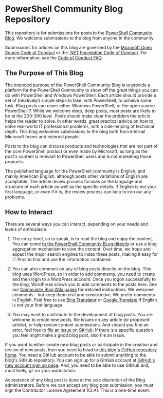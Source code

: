 # PowerShell Community Blog Repository

This repository is for submissions for posts to the [PowerShell Community Blog](https://devblogs.microsoft.com/powershell-community).
We welcome submissions to the blog from anyone in the community.

Submissions for articles on this blog are governed by the
[Microsoft Open Source Code of Conduct](https://opensource.microsoft.com/codeofconduct/) or the
[.NET Foundation Code of Conduct](https://dotnetfoundation.org/code-of-conduct). For more
information, see the [Code of Conduct FAQ](https://opensource.microsoft.com/codeofconduct/faq/).

## The Purpose of This Blog

The intended purpose of the PowerShell Community Blog is to provide a platform for the PowerShell Community to show off
the great things you can do with PowerShell and Windows PowerShell. 
Each article should provide a set of (relatively!) simple steps to take, with
PowerShell, to achieve some task. Blog posts can cover either Windows PowerShell, or the open source
PowerShell 7. 
While we welcome deep, deep posts, most posts are likely to be at the 200-300 level.
Posts should make clear the problem the article helps the reader to solve.
In other words, great practical advice on how to solve real-world IT professional problems, with a
side-helping of technical depth. This blog welcomes submissions to the blog both from internal
Microsoft teams and external people.

Posts to the blog can discuss products and technologies that are not part of the core PowerShell
product or even made by Microsoft, as long as the post's content is relevant to PowerShell users and
is not marketing those products.

The published language for the PowerShell community is English, and mainly American English, although posts other variations of English are acceptable.
The article review process focuses on the language and structure of each article as well as the specific details. 
If English is not your first language, or even if it is, the review process can help to iron out any problems. 

## How to Interact

There are several ways you can interact, depending on your needs and levels of enthusiasm.

1. The entry-level, so to speak, is to read the blog and enjoy the content. You can come
   [to the PowerShell Community BLog directly](https://devblogs.microsoft.com/powershell-community) or use a blog aggregation
   mechanism to view the content. Over time, we hope and expect the major search engines to index
   these posts, making it easy for IT Pros to find and use the information contained.

1. You can also comment on any of blog posts directly on the blog. This blog uses WordPress, so in order to add comments,
   you need to create and then login to a WordPress account. Once you logon successfully to the blog,
   WordPress allows you to add comments to the posts here. See our
   [Community Blog Wiki pages](https://github.com/PowerShell/Community-Blog/wiki) for detailed instructions. We
   welcome comments - but keep them civil and constructive.
   We prefer comments in English. Feel free to use [Bing Translator](https://www.bing.com/translator) or [Google Translate](https://translate.google.com/) if English is not your first language.

1. You may want to contribute to the development of blog posts. You are welcome to create new posts,
   file issues on any article (or proposed article), or help review content submissions. And should you find an error, feel free to
   [file an issue on GitHub](https://github.com/PowerShell/Community-Blog/issues). If there is a
   specific question you feel might make a good blog post, also file an issue.

If you want to either create new blog posts or participate in the creation and review of new posts,
then you need to head to [this blog's GitHub repository home](https://github.com/PowerShell/Community-Blog).
You need a GitHub account to be able to submit anything to the blog's GitHub repository. You can
sign up for a GitHub account at
[GitHub's new account sign up page](https://github.com/join?source=login).
And, you need to be able to use GitHub and, most likely, git on your workstation. 

Acceptance of any blog post is done at the sole discretion of the Blog administrators. Before we can accept
any blog post submission, you must sign the Contributor License Agreement (CLA). This is a one-time
event.
